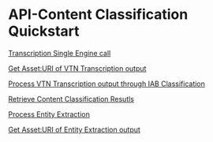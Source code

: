 # API-Content Classification Quickstart


<p><a href="https://github.com/gbateman-vtn/API-Quickstart/blob/main/Transcription%20single%20engine%20job">Transcription Single Engine call</a></p>

<p><a href="https://github.com/gbateman-vtn/API-Quickstart/blob/main/Get%20Assets">Get Asset:URI of VTN Transcription output</a></p>


<p><a href="https://github.com/gbateman-vtn/API-Quickstart/blob/main/IAB%20Classification">Process VTN Transcription output through IAB Classification</a></p>

<p><a href="https://github.com/gbateman-vtn/API-Quickstart/blob/main/Retrieve%20Content%20Classification%20Results">Retrieve Content Classification Resutls</a></p>


<p><a href="https://github.com/gbateman-vtn/API-Quickstart/blob/main/Entity%20Extraction">Process Entity Extraction</a></p>

<p><a href="https://github.com/gbateman-vtn/API-Quickstart/blob/main/Get%20Assets">Get Asset:URI of Entity Extraction output</a></p>
